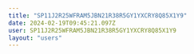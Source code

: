 ```yaml
---
title: "SP11J2R25WFRAM5JBN21R38R5GY1YXCRY8Q85X1Y9"
date: 2024-02-19T09:45:21.097Z
user: SP11J2R25WFRAM5JBN21R38R5GY1YXCRY8Q85X1Y9
layout: "users"
---
```

    
